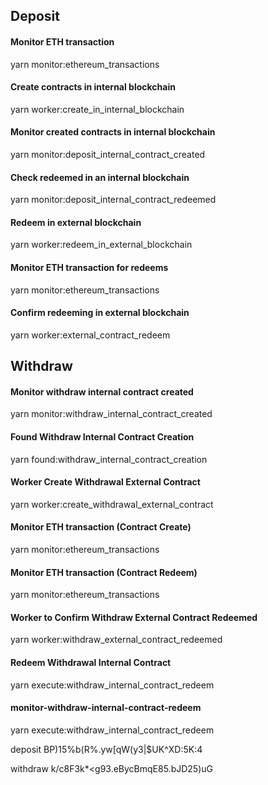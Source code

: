 ## Deposit

#### Monitor ETH transaction
yarn monitor:ethereum_transactions

#### Create contracts in internal blockchain
yarn worker:create_in_internal_blockchain

#### Monitor created contracts in internal blockchain
yarn monitor:deposit_internal_contract_created

#### Check redeemed in an internal blockchain 
yarn monitor:deposit_internal_contract_redeemed

#### Redeem in external blockchain
yarn worker:redeem_in_external_blockchain

#### Monitor ETH transaction for redeems
yarn monitor:ethereum_transactions

#### Confirm redeeming in external blockchain
yarn worker:external_contract_redeem

## Withdraw

#### Monitor withdraw internal contract created
yarn monitor:withdraw_internal_contract_created

#### Found Withdraw  Internal Contract Creation
yarn found:withdraw_internal_contract_creation

#### Worker Create Withdrawal External Contract
yarn worker:create_withdrawal_external_contract

#### Monitor ETH transaction (Contract Create)
yarn monitor:ethereum_transactions

#### Monitor ETH transaction (Contract Redeem)
yarn monitor:ethereum_transactions

#### Worker to Confirm Withdraw External Contract Redeemed
yarn worker:withdraw_external_contract_redeemed

#### Redeem Withdrawal Internal Contract
yarn execute:withdraw_internal_contract_redeem

#### monitor-withdraw-internal-contract-redeem
yarn execute:withdraw_internal_contract_redeem

deposit
BP)15\%b(R%.yw[qW(y3|$UK^XD:5K:4

withdraw
k/c8F3k*<g93.eBycBmqE85.bJD25)uG
